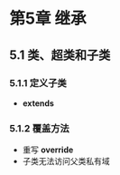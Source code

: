 # 第5章 继承
## 5.1 类、超类和子类
### 5.1.1 定义子类
- **extends**
### 5.1.2 覆盖方法
- 重写 **override**
- 子类无法访问父类私有域
<!--stackedit_data:
eyJoaXN0b3J5IjpbLTQ3ODU0NDc2NSwxNjgzNDkyMDk3LDIwNz
E4MDEyNTcsNDkyMDE3MjNdfQ==
-->